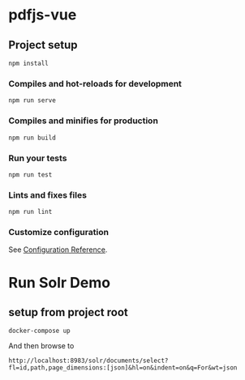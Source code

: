 # pdfjs-vue

## Project setup
```
npm install
```

### Compiles and hot-reloads for development
```
npm run serve
```

### Compiles and minifies for production
```
npm run build
```

### Run your tests
```
npm run test
```

### Lints and fixes files
```
npm run lint
```

### Customize configuration
See [Configuration Reference](https://cli.vuejs.org/config/).

# Run Solr Demo

## setup from project root

```
docker-compose up
```

And then browse to

```
http://localhost:8983/solr/documents/select?fl=id,path,page_dimensions:[json]&hl=on&indent=on&q=For&wt=json
```

